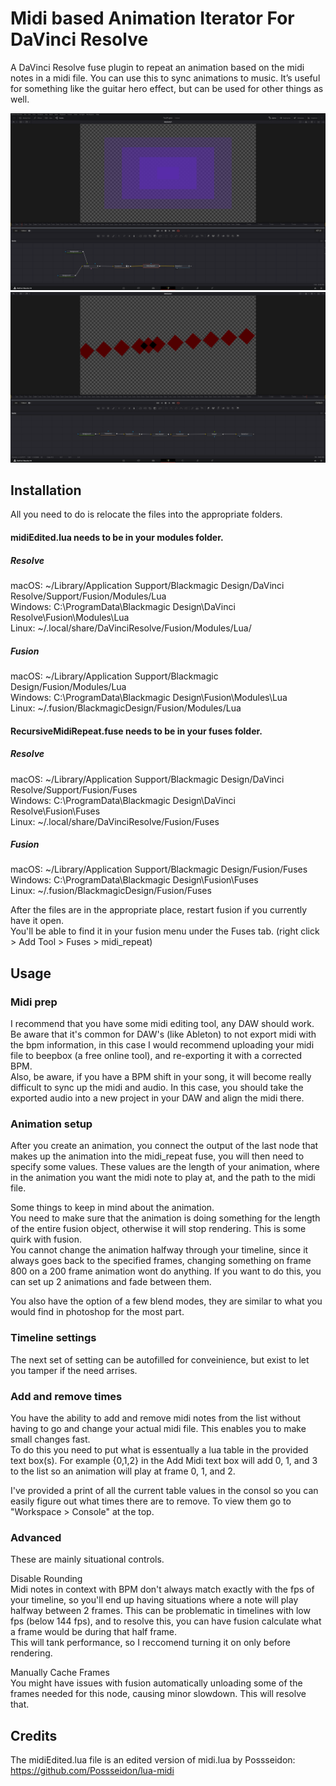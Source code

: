 # Midi based Animation Iterator For DaVinci Resolve

A DaVinci Resolve fuse plugin to repeat an animation based on the midi notes in a midi file. You can use this to sync animations to music. It’s useful for something like the guitar hero effect, but can be used for other things as well. 

![meow](Images/Example2)
![meow](Images/Example1)

## Installation 

All you need to do is relocate the files into the appropriate folders. 

#### midiEdited.lua needs to be in your modules folder.
##### Resolve
macOS:    ~/Library/Application Support/Blackmagic Design/DaVinci Resolve/Support/Fusion/Modules/Lua <br />
Windows:  C:\ProgramData\Blackmagic Design\DaVinci Resolve\Fusion\Modules\Lua <br />
Linux:    ~/.local/share/DaVinciResolve/Fusion/Modules/Lua/ <br />
##### Fusion
macOS:    ~/Library/Application Support/Blackmagic Design/Fusion/Modules/Lua <br />
Windows:  C:\ProgramData\Blackmagic Design\Fusion\Modules\Lua <br />
Linux:    ~/.fusion/BlackmagicDesign/Fusion/Modules/Lua <br />

#### RecursiveMidiRepeat.fuse needs to be in your fuses folder.
##### Resolve
macOS:    ~/Library/Application Support/Blackmagic Design/DaVinci Resolve/Support/Fusion/Fuses <br />
Windows:  C:\ProgramData\Blackmagic Design\DaVinci Resolve\Fusion\Fuses <br />
Linux:    ~/.local/share/DaVinciResolve/Fusion/Fuses <br />
##### Fusion
macOS:    ~/Library/Application Support/Blackmagic Design/Fusion/Fuses <br />
Windows:  C:\ProgramData\Blackmagic Design\Fusion\Fuses <br />
Linux:    ~/.fusion/BlackmagicDesign/Fusion/Fuses <br />

After the files are in the appropriate place, restart fusion if you currently have it open. <br />
You'll be able to find it in your fusion menu under the Fuses tab. (right click > Add Tool > Fuses > midi_repeat)

## Usage

### Midi prep

I recommend that you have some midi editing tool, any DAW should work. Be aware that it's common for DAW's (like Ableton) to not export midi with the bpm information, in this case I would recommend uploading your midi file to beepbox (a free online tool), and re-exporting it with a corrected BPM. <br />
Also, be aware, if you have a BPM shift in your song, it will become really difficult to sync up the midi and audio. In this case, you should take the exported audio into a new project in your DAW and align the midi there. 

### Animation setup

After you create an animation, you connect the output of the last node that makes up the animation into the midi_repeat fuse, you will then need to specify some values. These values are the length of your animation, where in the animation you want the midi note to play at, and the path to the midi file.

Some things to keep in mind about the animation. <br />
You need to make sure that the animation is doing something for the length of the entire fusion object, otherwise it will stop rendering. This is some quirk with fusion. <br />
You cannot change the animation halfway through your timeline, since it always goes back to the specified frames, changing something on frame 800 on a 200 frame animation wont do anything. If you want to do this, you can set up 2 animations and fade between them. 

You also have the option of a few blend modes, they are similar to what you would find in photoshop for the most part. 

### Timeline settings

The next set of setting can be autofilled for conveinience, but exist to let you tamper if the need arrises.

### Add and remove times

You have the ability to add and remove midi notes from the list without having to go and change your actual midi file. This enables you to make small changes fast. <br />
To do this you need to put what is essentually a lua table in the provided text box(s). For example {0,1,2} in the Add Midi text box will add 0, 1, and 3 to the list so an animation will play at frame 0, 1, and 2.

I've provided a print of all the current table values in the consol so you can easily figure out what times there are to remove. To view them go to "Workspace > Console" at the top.

### Advanced

These are mainly situational controls.

Disable Rounding <br />
Midi notes in context with BPM don't always match exactly with the fps of your timeline, so you'll end up having situations where a note will play halfway between 2 frames. This can be problematic in timelines with low fps (below 144 fps), and to resolve this, you can have fusion calculate what a frame would be during that half frame. <br />
This will tank performance, so I reccomend turning it on only before rendering.

Manually Cache Frames <br />
You might have issues with fusion automatically unloading some of the frames needed for this node, causing minor slowdown. This will resolve that.

## Credits

The midiEdited.lua file is an edited version of midi.lua by Possseidon: https://github.com/Possseidon/lua-midi
